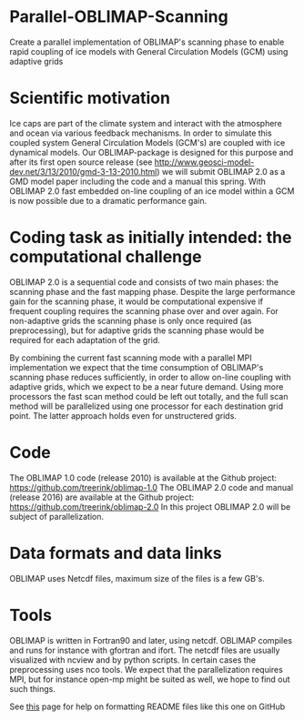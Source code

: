 # Parallel-OBLIMAP-Scanning
Create a parallel implementation of OBLIMAP's scanning phase to enable rapid coupling of ice models with General Circulation Models (GCM) using adaptive grids

# Scientific motivation
Ice caps are part of the climate system and interact with the atmosphere and
ocean via various feedback mechanisms. In order to simulate this coupled
system General Circulation Models (GCM's) are coupled with ice dynamical
models. Our OBLIMAP-package is designed for this purpose and after its first
open source release (see http://www.geosci-model-dev.net/3/13/2010/gmd-3-13-2010.html) 
we will submit OBLIMAP 2.0 as a GMD model paper including the
code and a manual this spring. With OBLIMAP 2.0 fast embedded on-line
coupling of an ice model within a GCM is now possible due to a dramatic
performance gain.

# Coding task as initially intended: the computational challenge
OBLIMAP 2.0 is a sequential code and consists of two main phases: the
scanning phase and the fast mapping phase. Despite the large performance gain
for the scanning phase, it would be computational expensive if frequent coupling
requires the scanning phase over and over again. For non-adaptive grids the
scanning phase is only once required (as preprocessing), but for adaptive grids
the scanning phase would be required for each adaptation of the grid.

By combining the current fast scanning mode with a parallel MPI implementation
we expect that the time consumption of OBLIMAP's scanning phase reduces
sufficiently, in order to allow on-line coupling with adaptive grids, which we expect
to be a near future demand. Using more processors the fast scan method could be left 
out totally, and the full scan method will be parallelized using one processor for each 
destination grid point. The latter approach holds even for unstructered grids.

# Code
The OBLIMAP 1.0 code (release 2010) is available at the Github project: https://github.com/treerink/oblimap-1.0
The OBLIMAP 2.0 code and manual (release 2016) are available at the Github project: https://github.com/treerink/oblimap-2.0
In this project OBLIMAP 2.0 will be subject of parallelization.

# Data formats and data links
OBLIMAP uses Netcdf files, maximum size of the files is a few GB's.

# Tools
OBLIMAP is written in Fortran90 and later, using netcdf. OBLIMAP compiles and
runs for instance with gfortran and ifort. The netcdf files are usually visualized
with ncview and by python scripts. In certain cases the preprocessing uses nco
tools. We expect that the parallelization requires MPI, but for instance open-mp 
might be suited as well, we hope to find out such things.

See [this](https://help.github.com/articles/basic-writing-and-formatting-syntax/) page for help on formatting README files like this one on GitHub
